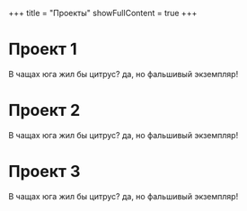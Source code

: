 +++
title = "Проекты"
showFullContent = true
+++

Проект 1
============

В чащах юга жил бы цитрус? да, но фальшивый экземпляр!


Проект 2
============

В чащах юга жил бы цитрус? да, но фальшивый экземпляр!


Проект 3
============

В чащах юга жил бы цитрус? да, но фальшивый экземпляр!
